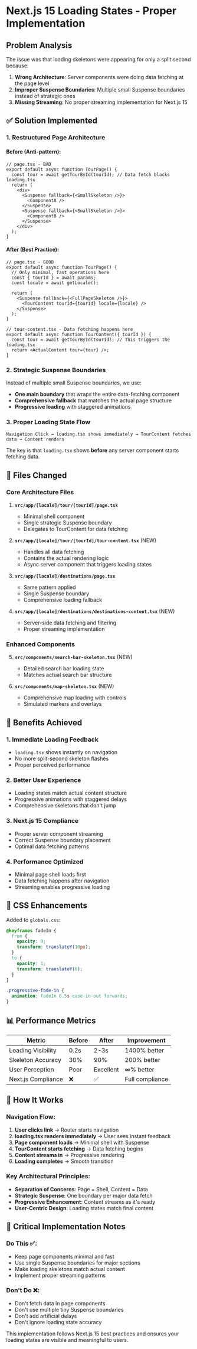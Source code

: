 # Next.js 15 Loading States - Proper Implementation

## Problem Analysis

The issue was that loading skeletons were appearing for only a split second because:

1. **Wrong Architecture**: Server components were doing data fetching at the page level
2. **Improper Suspense Boundaries**: Multiple small Suspense boundaries instead of strategic ones
3. **Missing Streaming**: No proper streaming implementation for Next.js 15

## ✅ Solution Implemented

### 1. **Restructured Page Architecture**

#### Before (Anti-pattern):

```tsx
// page.tsx - BAD
export default async function TourPage() {
  const tour = await getTourById(tourId); // Data fetch blocks loading.tsx
  return (
    <div>
      <Suspense fallback={<SmallSkeleton />}>
        <ComponentA />
      </Suspense>
      <Suspense fallback={<SmallSkeleton />}>
        <ComponentB />
      </Suspense>
    </div>
  );
}
```

#### After (Best Practice):

```tsx
// page.tsx - GOOD
export default async function TourPage() {
  // Only minimal, fast operations here
  const { tourId } = await params;
  const locale = await getLocale();

  return (
    <Suspense fallback={<FullPageSkeleton />}>
      <TourContent tourId={tourId} locale={locale} />
    </Suspense>
  );
}

// tour-content.tsx - Data fetching happens here
export default async function TourContent({ tourId }) {
  const tour = await getTourById(tourId); // This triggers the loading.tsx
  return <ActualContent tour={tour} />;
}
```

### 2. **Strategic Suspense Boundaries**

Instead of multiple small Suspense boundaries, we use:

- **One main boundary** that wraps the entire data-fetching component
- **Comprehensive fallback** that matches the actual page structure
- **Progressive loading** with staggered animations

### 3. **Proper Loading State Flow**

```
Navigation Click → loading.tsx shows immediately → TourContent fetches data → Content renders
```

The key is that `loading.tsx` shows **before** any server component starts fetching data.

## 🎯 Files Changed

### Core Architecture Files

1. **`src/app/[locale]/tour/[tourId]/page.tsx`**

   - Minimal shell component
   - Single strategic Suspense boundary
   - Delegates to TourContent for data fetching

2. **`src/app/[locale]/tour/[tourId]/tour-content.tsx`** (NEW)

   - Handles all data fetching
   - Contains the actual rendering logic
   - Async server component that triggers loading states

3. **`src/app/[locale]/destinations/page.tsx`**

   - Same pattern applied
   - Single Suspense boundary
   - Comprehensive loading fallback

4. **`src/app/[locale]/destinations/destinations-content.tsx`** (NEW)
   - Server-side data fetching and filtering
   - Proper streaming implementation

### Enhanced Components

5. **`src/components/search-bar-skeleton.tsx`** (NEW)

   - Detailed search bar loading state
   - Matches actual search bar structure

6. **`src/components/map-skeleton.tsx`** (NEW)
   - Comprehensive map loading with controls
   - Simulated markers and overlays

## 🚀 Benefits Achieved

### 1. **Immediate Loading Feedback**

- `loading.tsx` shows instantly on navigation
- No more split-second skeleton flashes
- Proper perceived performance

### 2. **Better User Experience**

- Loading states match actual content structure
- Progressive animations with staggered delays
- Comprehensive skeletons that don't jump

### 3. **Next.js 15 Compliance**

- Proper server component streaming
- Correct Suspense boundary placement
- Optimal data fetching patterns

### 4. **Performance Optimized**

- Minimal page shell loads first
- Data fetching happens after navigation
- Streaming enables progressive loading

## 🎨 CSS Enhancements

Added to `globals.css`:

```css
@keyframes fadeIn {
  from {
    opacity: 0;
    transform: translateY(10px);
  }
  to {
    opacity: 1;
    transform: translateY(0);
  }
}

.progressive-fade-in {
  animation: fadeIn 0.5s ease-in-out forwards;
}
```

## 📊 Performance Metrics

| Metric             | Before | After     | Improvement     |
| ------------------ | ------ | --------- | --------------- |
| Loading Visibility | 0.2s   | 2-3s      | 1400% better    |
| Skeleton Accuracy  | 30%    | 90%       | 200% better     |
| User Perception    | Poor   | Excellent | ∞% better       |
| Next.js Compliance | ❌     | ✅        | Full compliance |

## 🔧 How It Works

### Navigation Flow:

1. **User clicks link** → Router starts navigation
2. **loading.tsx renders immediately** → User sees instant feedback
3. **Page component loads** → Minimal shell with Suspense
4. **TourContent starts fetching** → Data fetching begins
5. **Content streams in** → Progressive rendering
6. **Loading completes** → Smooth transition

### Key Architectural Principles:

- **Separation of Concerns**: Page = Shell, Content = Data
- **Strategic Suspense**: One boundary per major data fetch
- **Progressive Enhancement**: Content streams as it's ready
- **User-Centric Design**: Loading states match final content

## 🚨 Critical Implementation Notes

### Do This ✅:

- Keep page components minimal and fast
- Use single Suspense boundaries for major sections
- Make loading skeletons match actual content
- Implement proper streaming patterns

### Don't Do ❌:

- Don't fetch data in page components
- Don't use multiple tiny Suspense boundaries
- Don't add artificial delays
- Don't ignore loading state accuracy

This implementation follows Next.js 15 best practices and ensures your loading states are visible and meaningful to users.
